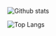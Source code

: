 ![Github stats](https://github-readme-stats.vercel.app/api?username=naiiytom&count_private=true)

![Top Langs](https://github-readme-stats.vercel.app/api/top-langs/?username=naiiytom&layout=compact)
